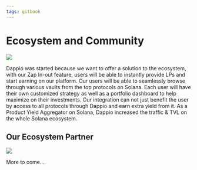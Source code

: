 ```yaml
---
tags: gitbook
---
```


# Ecosystem and Community

![](https://hackmd.io/_uploads/SJCpuFJR9.jpg)


Dappio was started because we want to offer a solution to the ecosystem, with our Zap In-out feature, users will be able to instantly provide LPs and start earning on our platform. Our users will be able to seamlessly browse through various vaults from the top protocols on Solana. Each user will have their own customized strategy as well as a portfolio dashboard to help maximize on their investments. Our integration can not just benefit the user by access to all protocols through Dappio and earn extra yield from it. As a Product Yield Aggregator on Solana, Dappio increased the traffic & TVL on the whole Solana ecosystem. 

## Our Ecosystem Partner

![](https://hackmd.io/_uploads/HJQfS0Sei.png)




More to come….

